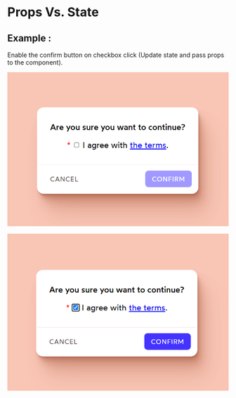 # Props Vs. State

## Example :

<p> Enable the confirm button on checkbox click (Update state and pass props to the component).</p>

![alt text](image.png)

![alt text](image-1.png)
